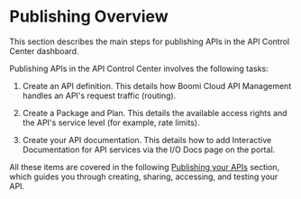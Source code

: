 ﻿---
sidebar_position: 1
---

# Publishing Overview

<head>
  <meta name="guidename" content="API Management"/>
  <meta name="context" content="GUID-4ae45c04-08e4-478d-9754-bab23a9e11e9"/>
</head>

This section describes the main steps for publishing APIs in the API Control Center dashboard. 

Publishing APIs in the API Control Center involves the following tasks:

1. Create an API definition. This details how Boomi Cloud API Management handles an API's request traffic (routing). 

2. Create a Package and Plan. This details the available access rights and the API's service level (for example, rate limits). 

3. Create your API documentation. This details how to add Interactive Documentation for API services via the I/O Docs page on the portal.

All these items are covered in the following [Publishing your APIs](../Getting_started_with_your_API/Publishing_steps/Publishing_your_APIs.md) section, which guides you through creating, sharing, accessing, and testing your API. 
